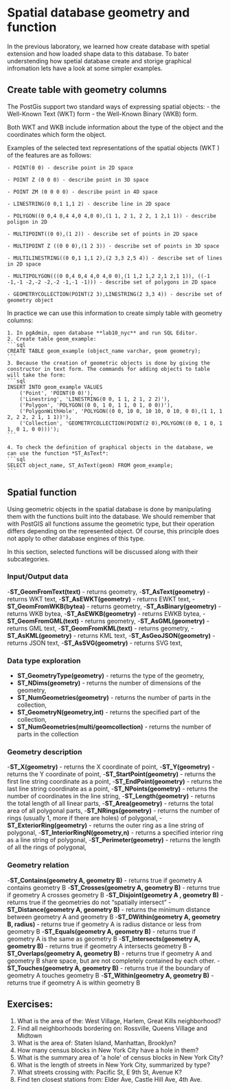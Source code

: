 # Spatial database geometry and function

In the previous laboratory, we learned how create database with spetial extension and how loaded shape data to this database. To bater understending how spetial database create and storige graphical infromation lets have a look at some simpler examples. 

## Create table with geometry columns 

The PostGis support two standard ways of expressing spatial objects: 
	- the Well-Known Text (WKT) form 
	- the Well-Known Binary (WKB) form. 
	
Both WKT and WKB include information about the type of the object and the coordinates which form the object.

Examples of the selected text representations of the spatial objects (WKT ) of the features are as follows:

	- POINT(0 0) - describe point in 2D space
 
	- POINT Z (0 0 0) - describe point in 3D space

	- POINT ZM (0 0 0 0) - describe point in 4D space

	- LINESTRING(0 0,1 1,1 2) - describe line in 2D space

	- POLYGON((0 0,4 0,4 4,0 4,0 0),(1 1, 2 1, 2 2, 1 2,1 1)) - describe poligon in 2D

	- MULTIPOINT((0 0),(1 2)) - describe set of points in 2D space

	- MULTIPOINT Z ((0 0 0),(1 2 3)) - describe set of points in 3D space

	- MULTILINESTRING((0 0,1 1,1 2),(2 3,3 2,5 4)) - describe set of lines in 2D space

	- MULTIPOLYGON(((0 0,4 0,4 4,0 4,0 0),(1 1,2 1,2 2,1 2,1 1)), ((-1 -1,-1 -2,-2 -2,-2 -1,-1 -1))) - describe set of polygons in 2D space

	- GEOMETRYCOLLECTION(POINT(2 3),LINESTRING(2 3,3 4)) - describe set of geometry object

In practice we can use this information to create simply table with geometry columns:
	
	1. In pgAdmin, open database **lab10_nyc** and run SQL Editor.	
	2. Create table geom_example:
	```sql 
	CREATE TABLE geom_example (object_name varchar, geom geometry);
	```
	3. Because the creation of geometric objects is done by giving the constructor in text form. The commands for adding objects to table will take the form:
	```sql
	INSERT INTO geom_example VALUES
		('Point', 'POINT(0 0)'),
		('Linestring', 'LINESTRING(0 0, 1 1, 2 1, 2 2)'),
		('Polygon', 'POLYGON((0 0, 1 0, 1 1, 0 1, 0 0))'),
		('PolygonWithHole', 'POLYGON((0 0, 10 0, 10 10, 0 10, 0 0),(1 1, 1 2, 2 2, 2 1, 1 1))'),
		('Collection', 'GEOMETRYCOLLECTION(POINT(2 0),POLYGON((0 0, 1 0, 1 1, 0 1, 0 0)))');
	```
	
	4. To check the definition of graphical objects in the database, we can use the function *ST_AsText*:
	```sql
	SELECT object_name, ST_AsText(geom) FROM geom_example;
	```
	
## Spatial function
Using geometric objects in the spatial database is done by manipulating them with the functions built into the database. We should remember that with  PostGIS all functions assume the geometric type, but their operation differs depending on the represented object. Of course, this principle does not apply to other database engines of this type.

In this section, selected functions will be discussed along with their subcategories.

### Input/Output data 
-**ST_GeomFromText(text)** - returns geometry,
-**ST_AsText(geometry)** - returns WKT text,
-**ST_AsEWKT(geometry)** - returns EWKT text,
-**ST_GeomFromWKB(bytea)** - returns geometry,
-**ST_AsBinary(geometry)** - returns WKB bytea,
-**ST_AsEWKB(geometry)** - returns EWKB bytea,
-**ST_GeomFromGML(text)** - returns geometry,
-**ST_AsGML(geometry)** - returns GML text,
-**ST_GeomFromKML(text)** - returns geometry,
-**ST_AsKML(geometry)** - returns KML text,
-**ST_AsGeoJSON(geometry)** - returns JSON text,
-**ST_AsSVG(geometry)** - returns SVG text,

### Data type exploration

- **ST_GeometryType(geometry)** -  returns the type of the geometry,
- **ST_NDims(geometry)** - returns the number of dimensions of the geometry,
- **ST_NumGeometries(geometry)** - returns the number of parts in the collection,
- **ST_GeometryN(geometry,int)** - returns the specified part of the collection,
- **ST_NumGeometries(multi/geomcollection)** - returns the number of parts in the collection

### Geometry description
-**ST_X(geometry)** - returns the X coordinate of point,
-**ST_Y(geometry)** - returns the Y coordinate of point,
-**ST_StartPoint(geometry)** - returns the first line string coordinate as a point,
-**ST_EndPoint(geometry)** - returns the last line string coordinate as a point,
-**ST_NPoints(geometry)** - returns the number of coordinates in the line string,
-**ST_Length(geometry)** - returns the total length of all linear parts,
-**ST_Area(geometry)** - returns the total area of all polygonal parts,
-**ST_NRings(geometry)** - returns the number of rings (usually 1, more if there are holes) of polygonal,
-**ST_ExteriorRing(geometry)** - returns the outer ring as a line string of polygonal,
-**ST_InteriorRingN(geometry,n)** - returns a specified interior ring as a line string of polygonal,
-**ST_Perimeter(geometry)** - returns the length of all the rings of polygonal,

### Geometry relation
-**ST_Contains(geometry A, geometry B)** - returns true if geometry A contains geometry B
-**ST_Crosses(geometry A, geometry B)** - returns true if geometry A crosses geometry B
-**ST_Disjoint(geometry A , geometry B)** - returns true if the geometries do not “spatially intersect”
-**ST_Distance(geometry A, geometry B)** - returns the minimum distance between geometry A and geometry B
-**ST_DWithin(geometry A, geometry B, radius)** - returns true if geometry A is radius distance or less from geometry B
-**ST_Equals(geometry A, geometry B)** - returns true if geometry A is the same as geometry B
-**ST_Intersects(geometry A, geometry B)** - returns true if geometry A intersects geometry B
-**ST_Overlaps(geometry A, geometry B)** - returns true if geometry A and geometry B share space, but are not completely contained by each other.
-**ST_Touches(geometry A, geometry B)** - returns true if the boundary of geometry A touches geometry B
-**ST_Within(geometry A, geometry B)** - returns true if geometry A is within geometry B

## Exercises:
1. What is the area of the: West Village, Harlem, Great Kills neighborhood?
2. Find all neighborhoods bordering on: Rossville, Queens Village and Midtown
3. What is the area of: Staten Island, Manhattan, Brooklyn?
4. How many census blocks in New York City have a hole in them?
5. What is the summary area of 'a hole' of census blocks in New York City?
6. What is the length of streets in New York City, summarized by type?
7. What streets crossing  with: Pacific St, E 9th St, Avenue K?
8. Find ten closest stations from: Elder Ave, Castle Hill Ave, 4th Ave.



